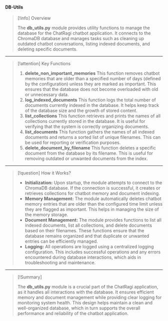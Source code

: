
#### DB-Utils

> [!info] Overview
> 
> The **db_utils.py** module provides utility functions to manage the database for the ChatRagi chatbot application. It connects to the ChromaDB database and manages tasks such as cleaning up outdated chatbot conversations, listing indexed documents, and deleting specific documents.

---
> [!attention] Key Functions
> 1. **delete_non_important_memories**
> 	This function removes chatbot memories that are older than a specified number of days (defined by the configuration) unless they are marked as important. This ensures that the database does not become overloaded with old or unnecessary data.
> 2. **log_indexed_documents**
> 	This function logs the total number of documents currently indexed in the database. It helps keep track of the database size and the growth of stored content.
> 3. **list_collections**
> 	This function retrieves and prints the names of all collections currently stored in the database. It is useful for verifying that the system is correctly organizing documents.
> 4. **list_documents**
> 	This function gathers the names of all indexed documents and returns a sorted list of unique filenames. This can be used for reporting or verification purposes.
> 5. **delete_document_by_filename**
> 	This function deletes a specific document from the database by its filename. This is useful for removing outdated or unwanted documents from the index.

---
> [!question] How it Works?
> 
> - **Initialization:**
> 	Upon startup, the module attempts to connect to the ChromaDB database. If the connection is successful, it creates or retrieves collections for chatbot memory and document indexing.
> - **Memory Management:**
> 	The module automatically deletes chatbot memory entries that are older than the configured time limit unless they are flagged as important. This helps in managing the size of the memory storage.
> - **Document Management:**
> 	The module provides functions to list all indexed documents, list all collections, and delete documents based on their filenames. These functions ensure that the database remains organized and that duplicate or unwanted entries can be efficiently managed.
> - **Logging:**
> 	All operations are logged using a centralized logging configuration. This includes successful operations and any errors encountered during database interactions, which aids in troubleshooting and maintenance.

---
> [!Summary]
> 
> The **db_utils.py** module is a crucial part of the ChatRagi application, as it handles all interactions with the database. It ensures efficient memory and document management while providing clear logging for monitoring system health. This design helps maintain a clean and well-organized database, which in turn supports the overall performance and reliability of the chatbot application.

